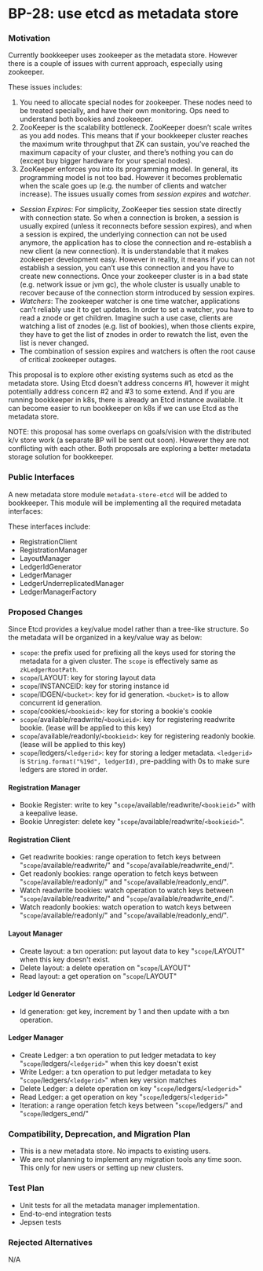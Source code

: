 # BP-28: use etcd as metadata store

### Motivation

Currently bookkeeper uses zookeeper as the metadata store. However there is a couple of issues with current approach, especially using zookeeper.

These issues includes:

1. You need to allocate special nodes for zookeeper. These nodes need to be treated specially, and have their own monitoring.
   Ops need to understand both bookies and zookeeper.
2. ZooKeeper is the scalability bottleneck. ZooKeeper doesn’t scale writes as you add nodes. This means that if your bookkeeper
   cluster reaches the maximum write throughput that ZK can sustain, you’ve reached the maximum capacity of your cluster, and there’s nothing you
   can do (except buy bigger hardware for your special nodes).
3. ZooKeeper enforces you into its programming model. In general, its programming model is not too bad. However it becomes problematic when
   the scale goes up (e.g. the number of clients and watcher increase). The issues usually comes from _session expires_ and _watcher_.
  - *Session Expires*: For simplicity, ZooKeeper ties session state directly with connection state. So when a connection is broken, a session is usually expired (unless it reconnects before session expires), and when a session is expired, the underlying connection can not be used anymore, the application has to close the connection and re-establish a new client (a new connection). It is understandable that it makes zookeeper development easy. However in reality, it means if you can not establish a session, you can’t use this connection and you have to create new connections. Once your zookeeper cluster is in a bad state (e.g. network issue or jvm gc), the whole cluster is usually unable to recover because of the connection storm introduced by session expires.
  - *Watchers*: The zookeeper watcher is one time watcher, applications can’t reliably use it to get updates. In order to set a watcher, you have to read a znode or get children. Imagine such a use case, clients are watching a list of znodes (e.g. list of bookies), when those clients expire, they have to get the list of znodes in order to rewatch the list, even the list is never changed.
  - The combination of session expires and watchers is often the root cause of critical zookeeper outages.

This proposal is to explore other existing systems such as etcd as the metadata store. Using Etcd doesn't address concerns #1, however it might potentially
address concern #2 and #3 to some extend. And if you are running bookkeeper in k8s, there is already an Etcd instance available. It can become easier to run
bookkeeper on k8s if we can use Etcd as the metadata store.

NOTE: this proposal has some overlaps on goals/vision with the distributed k/v store work (a separate BP will be sent out soon). However they are not conflicting with each other.
Both proposals are exploring a better metadata storage solution for bookkeeper.

### Public Interfaces

A new metadata store module `metadata-store-etcd` will be added to bookkeeper. This module will be implementing all the required metadata interfaces:

These interfaces include:

- RegistrationClient
- RegistrationManager
- LayoutManager
- LedgerIdGenerator
- LedgerManager
- LedgerUnderreplicatedManager
- LedgerManagerFactory

### Proposed Changes

Since Etcd provides a key/value model rather than a tree-like structure. So the metadata will be organized in a key/value way as below:

- `scope`: the prefix used for prefixing all the keys used for storing the metadata for a given cluster. The `scope` is effectively same as `zkLedgerRootPath`.
- `scope`/LAYOUT: key for storing layout data
- `scope`/INSTANCEID: key for storing instance id
- `scope`/IDGEN/`<bucket>`: key for id generation. `<bucket>` is to allow concurrent id generation.
- `scope`/cookies/`<bookieid>`: key for storing a bookie's cookie
- `scope`/available/readwrite/`<bookieid>`: key for registering readwrite bookie. (lease will be applied to this key)
- `scope`/available/readonly/`<bookieid>`: key for registering readonly bookie. (lease will be applied to this key)
- `scope`/ledgers/`<ledgerid>`: key for storing a ledger metadata. `<ledgerid>` is `String.format("%19d", ledgerId)`, pre-padding with 0s to make sure ledgers are stored in order.

#### Registration Manager

- Bookie Register: write to key "`scope`/available/readwrite/`<bookieid>`" with a keepalive lease.
- Bookie Unregister: delete key "`scope`/available/readwrite/`<bookieid>`".

#### Registration Client

- Get readwrite bookies: range operation to fetch keys between "`scope`/available/readwrite/" and "`scope`/available/readwrite_end/".
- Get readonly bookies: range operation to fetch keys between "`scope`/available/readonly/" and "`scope`/available/readonly_end/".
- Watch readwrite bookies: watch operation to watch keys between "`scope`/available/readwrite/" and "`scope`/available/readwrite_end/".
- Watch readonly bookies: watch operation to watch keys between "`scope`/available/readonly/" and "`scope`/available/readonly_end/". 

#### Layout Manager

- Create layout: a txn operation: put layout data to key "`scope`/LAYOUT" when this key doesn't exist.
- Delete layout: a delete operation on "`scope`/LAYOUT"
- Read layout: a get operation on "`scope`/LAYOUT"

#### Ledger Id Generator

- Id generation: get key, increment by 1 and then update with a txn operation.

#### Ledger Manager

- Create Ledger: a txn operation to put ledger metadata to key "`scope`/ledgers/`<ledgerid>`" when this key doesn't exist
- Write Ledger: a txn operation to put ledger metadata to key "`scope`/ledgers/`<ledgerid>`" when key version matches
- Delete Ledger: a delete operation on key "`scope`/ledgers/`<ledgerid>`"
- Read Ledger: a get operation on key "`scope`/ledgers/`<ledgerid>`"
- Iteration: a range operation fetch keys between "`scope`/ledgers/" and "`scope`/ledgers_end/"

### Compatibility, Deprecation, and Migration Plan

- This is a new metadata store. No impacts to existing users.
- We are not planning to implement any migration tools any time soon. This only for new users or setting up new clusters.

### Test Plan

- Unit tests for all the metadata manager implementation.
- End-to-end integration tests
- Jepsen tests

### Rejected Alternatives

N/A
